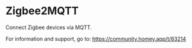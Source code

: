 # Zigbee2MQTT

Connect Zigbee devices via MQTT.

For information and support, go to: https://community.homey.app/t/83214